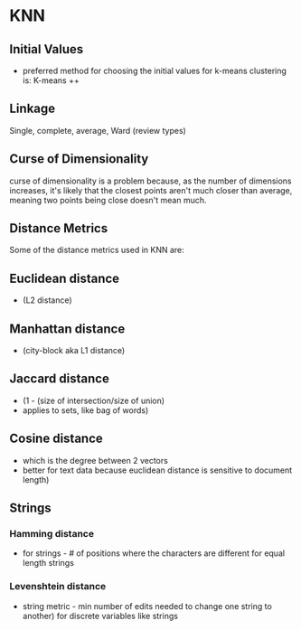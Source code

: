 # KNN 

## Initial Values
- preferred method for choosing the initial values for k-means clustering is:  K-means ++

## Linkage
Single, complete, average, Ward (review types)

## Curse of Dimensionality
curse of dimensionality is a problem because, as the number of dimensions increases, it's likely that the closest points aren't much closer than average, meaning two points being close doesn't mean much.


## Distance Metrics

Some of the distance metrics used in KNN are: 

## Euclidean distance 
- (L2 distance)

## Manhattan distance 
- (city-block aka L1 distance)

## Jaccard distance 
- (1 - (size of intersection/size of union)
- applies to sets, like bag of words)

## Cosine distance 
- which is the degree between 2 vectors 
- better for text data because euclidean distance is sensitive to document length)

## Strings

### Hamming distance 
- for strings - # of positions where the characters are different for equal length strings

### Levenshtein distance 
- string metric - min number of edits needed to change one string to another) for discrete variables like strings

